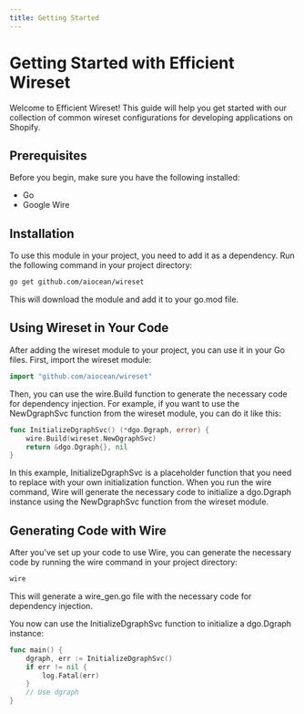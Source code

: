 ```yaml
---
title: Getting Started
---
```


# Getting Started with Efficient Wireset

Welcome to Efficient Wireset! This guide will help you get started with our collection of common wireset configurations for developing applications on Shopify.

## Prerequisites

Before you begin, make sure you have the following installed:

- Go
- Google Wire

## Installation

To use this module in your project, you need to add it as a dependency. Run the following command in your project directory:

```bash
go get github.com/aiocean/wireset
````

This will download the module and add it to your go.mod file.

## Using Wireset in Your Code

After adding the wireset module to your project, you can use it in your Go files. First, import the wireset module:

```go
import "github.com/aiocean/wireset"
```

Then, you can use the wire.Build function to generate the necessary code for dependency injection. For example, if you want to use the NewDgraphSvc function from the wireset module, you can do it like this:

```go
func InitializeDgraphSvc() (*dgo.Dgraph, error) {
    wire.Build(wireset.NewDgraphSvc)
    return &dgo.Dgraph{}, nil
}
```

In this example, InitializeDgraphSvc is a placeholder function that you need to replace with your own initialization function. When you run the wire command, Wire will generate the necessary code to initialize a dgo.Dgraph instance using the NewDgraphSvc function from the wireset module.  

## Generating Code with Wire

After you've set up your code to use Wire, you can generate the necessary code by running the wire command in your project directory:

```bash
wire
```

This will generate a wire_gen.go file with the necessary code for dependency injection. 

You now can use the InitializeDgraphSvc function to initialize a dgo.Dgraph instance:

```go
func main() {
    dgraph, err := InitializeDgraphSvc()
    if err != nil {
        log.Fatal(err)
    }
    // Use dgraph
}
```
